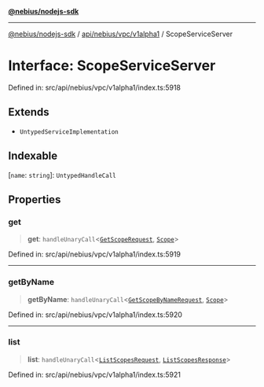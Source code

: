 [**@nebius/nodejs-sdk**](../../../../../README.md)

***

[@nebius/nodejs-sdk](../../../../../README.md) / [api/nebius/vpc/v1alpha1](../README.md) / ScopeServiceServer

# Interface: ScopeServiceServer

Defined in: src/api/nebius/vpc/v1alpha1/index.ts:5918

## Extends

- `UntypedServiceImplementation`

## Indexable

\[`name`: `string`\]: `UntypedHandleCall`

## Properties

### get

> **get**: `handleUnaryCall`\<[`GetScopeRequest`](GetScopeRequest.md), [`Scope`](Scope.md)\>

Defined in: src/api/nebius/vpc/v1alpha1/index.ts:5919

***

### getByName

> **getByName**: `handleUnaryCall`\<[`GetScopeByNameRequest`](GetScopeByNameRequest.md), [`Scope`](Scope.md)\>

Defined in: src/api/nebius/vpc/v1alpha1/index.ts:5920

***

### list

> **list**: `handleUnaryCall`\<[`ListScopesRequest`](ListScopesRequest.md), [`ListScopesResponse`](ListScopesResponse.md)\>

Defined in: src/api/nebius/vpc/v1alpha1/index.ts:5921
